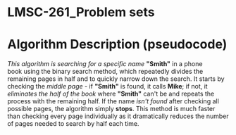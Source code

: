 # LMSC-261_Problem sets
# Algorithm Description (pseudocode)
*This algorithm is searching for a specific name* **"Smith"** in a phone book using the binary search method, which repeatedly divides the remaining pages in half and to quickly narrow down the search. It starts by checking the *middle page* - if **"Smith"** is found, it calls **Mike**; if not, it *eliminates the half of the book* where **"Smith"** can't be and repeats the process with the remaining half. If the name *isn't found* after checking all possible pages, the algorithm simply **stops**. This method is much faster than checking every page individually as it dramatically reduces the number of pages needed to search by half each time.
